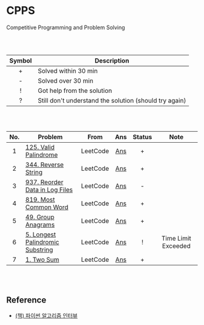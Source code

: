 # CPPS

Competitive Programming and Problem Solving

<br><br>

| Symbol | Description |
|:---:|---|
| + | Solved within 30 min
| - | Solved over 30 min
| ! | Got help from the solution
| ? | Still don't understand the solution (should try again)

<br><br>

| No. | Problem | From | Ans | Status | Note |
|:---:|-----------------------|:----:|:------:|:---:|:---:|
| 1 | [125. Valid Palindrome](https://leetcode.com/problems/valid-palindrome/) | LeetCode | [Ans](leetcode/0125.py) | + |
| 2 | [344. Reverse String](https://leetcode.com/problems/reverse-string/) | LeetCode | [Ans](leetcode/0344.py) | + |
| 3 | [937. Reorder Data in Log Files](https://leetcode.com/problems/reorder-data-in-log-files/) | LeetCode | [Ans](leetcode/0937.py) | - |
| 4 | [819. Most Common Word](https://leetcode.com/problems/most-common-word/) | LeetCode | [Ans](leetcode/0819.py) | + |
| 5 | [49. Group Anagrams](https://leetcode.com/problems/group-anagrams/) | LeetCode | [Ans](leetcode/0049.py) | + |
| 6 | [5. Longest Palindromic Substring](https://leetcode.com/problems/longest-palindromic-substring//) | LeetCode | [Ans](leetcode/0005.py) | ! | Time Limit Exceeded
| 7 | [1. Two Sum](https://leetcode.com/problems/two-sum/) | LeetCode | [Ans](leetcode/0001.py) | + |

<br><br>

## Reference
- [(책) 파이썬 알고리즘 인터뷰](https://github.com/onlybooks/python-algorithm-interview)